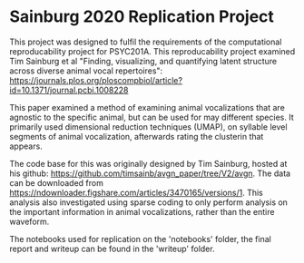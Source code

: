 # Sainburg 2020 Replication Project

This project was designed to fulfil the requirements of the computational reproducability project for PSYC201A. This reproducability project examined Tim Sainburg et al "Finding, visualizing, and quantifying latent structure across diverse animal vocal repertoires": https://journals.plos.org/ploscompbiol/article?id=10.1371/journal.pcbi.1008228

This paper examined a method of examining animal vocalizations that are agnostic to the specific animal, but can be used for may different species. It primarily used dimensional reduction techniques (UMAP), on syllable level segments of animal vocalization, afterwards rating the clusterin that appears.

The code base for this was originally designed by Tim Sainburg, hosted at his github: https://github.com/timsainb/avgn_paper/tree/V2/avgn. The data can be downloaded from https://ndownloader.figshare.com/articles/3470165/versions/1. This analysis also investigated using sparse coding to only perform analysis on the important information in animal vocalizations, rather than the entire waveform.

The notebooks used for replication on the 'notebooks' folder, the final report and writeup can be found in the 'writeup' folder.
